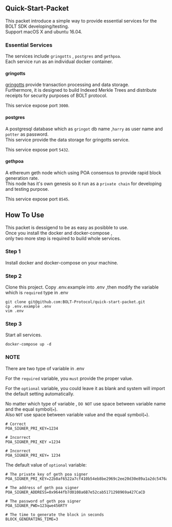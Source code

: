 ## Quick-Start-Packet ##
This packet introduce a simple way to provide essential services for the BOLT SDK developing/testing.  
Support macOS X and ubuntu 16.04.

### Essential Services ###
The services include ```gringotts``` , ```postgres``` and ```gethpoa```.  
Each service run as an individual docker container.

#### gringotts ####
[gringotts](https://github.com/BOLT-Protocol/gringotts) provide transaction processing and data storage.  
Furthermore, it is designed to build Indexed Merkle Trees and distribute receipts for security purposes of BOLT protocol. 

This service expose port ```3000```. 

#### postgres ####
A postgresql database which as ```gringot``` db name ,```harry``` as user name and ```potter``` as password.  
This service provide the data storage for gringotts service.   

This service expose port ```5432```.

#### gethpoa ####
A ethereum geth node which using POA consensus to provide rapid block generation rate.   
This node has it's own genesis so it run as a ```private chain``` for developing and testing purpose.

This service expose port ```8545```.

## How To Use ##
This packet is dessigend to be as easy as posibble to use.  
Once you install the docker and docker-compose ,  
only two more step is required to build whole services.

### Step 1 ###
Install docker and docker-compose on your machine.

### Step 2 ###
Clone this project.
Copy .env.example into .env ,then modify the variable which is ```required``` type in .env
```
git clone git@github.com:BOLT-Protocol/quick-start-packet.git 
cp .env.example .env
vim .env
```

### Step 3 ###
Start all services.
```
docker-compose up -d
```

### NOTE ###
There are two type of variable in .env

For the ```required``` variable, you ```must``` provide the proper value.

For the ```optional``` variable, you could leave it as blank and system will import the default setting automatically.

No matter which type of variable , ```DO NOT``` use space between variable name and the equal symbol(```=```).   
Also ```NOT``` use space between variable value and the equal symbol(```=```).

```
# Correct
POA_SIGNER_PRI_KEY=1234

# Incorrect
POA_SIGNER_PRI_KEY =1234

# Incorrect
POA_SIGNER_PRI_KEY= 1234
```

The default value of ```optional``` variable:
```
# The private key of geth poa signer
POA_SIGNER_PRI_KEY=22b8af6522a7cf410b54eb8be2969c2ee20d30e89a1a2dc5476a8cccc1be8592

# The address of geth poa signer
POA_SIGNER_ADDRESS=0x9644fb7d0108a6B7e52cab5171298969a427CaCD

# The password of geth poa signer
POA_SIGNER_PWD=123qwe456RTY

# The time to generate the block in seconds
BLOCK_GENERATING_TIME=3
```